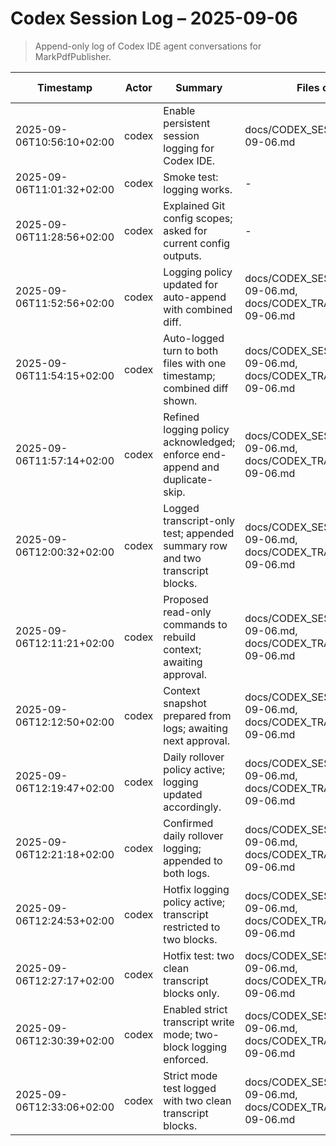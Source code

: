 # Codex Session Log – 2025-09-06

> Append-only log of Codex IDE agent conversations for MarkPdfPublisher.

| Timestamp | Actor | Summary | Files changed | Commit suggested |
|---|---|---|---|---|
| 2025-09-06T10:56:10+02:00 | codex | Enable persistent session logging for Codex IDE. | docs/CODEX_SESSION_LOG_2025-09-06.md | chore: enable Codex session logging |
| 2025-09-06T11:01:32+02:00 | codex | Smoke test: logging works. | - | - |
| 2025-09-06T11:28:56+02:00 | codex | Explained Git config scopes; asked for current config outputs. | - | - |
| 2025-09-06T11:52:56+02:00 | codex | Logging policy updated for auto-append with combined diff. | docs/CODEX_SESSION_LOG_2025-09-06.md, docs/CODEX_TRANSCRIPTS/2025-09-06.md | chore: update logging policy |
| 2025-09-06T11:54:15+02:00 | codex | Auto-logged turn to both files with one timestamp; combined diff shown. | docs/CODEX_SESSION_LOG_2025-09-06.md, docs/CODEX_TRANSCRIPTS/2025-09-06.md | chore: auto-log turn |
| 2025-09-06T11:57:14+02:00 | codex | Refined logging policy acknowledged; enforce end-append and duplicate-skip. | docs/CODEX_SESSION_LOG_2025-09-06.md, docs/CODEX_TRANSCRIPTS/2025-09-06.md | chore: refine logging policy |
| 2025-09-06T12:00:32+02:00 | codex | Logged transcript-only test; appended summary row and two transcript blocks. | docs/CODEX_SESSION_LOG_2025-09-06.md, docs/CODEX_TRANSCRIPTS/2025-09-06.md | chore: test transcript-only logging |
| 2025-09-06T12:11:21+02:00 | codex | Proposed read-only commands to rebuild context; awaiting approval. | docs/CODEX_SESSION_LOG_2025-09-06.md, docs/CODEX_TRANSCRIPTS/2025-09-06.md | chore: prepare context snapshot reads |
| 2025-09-06T12:12:50+02:00 | codex | Context snapshot prepared from logs; awaiting next approval. | docs/CODEX_SESSION_LOG_2025-09-06.md, docs/CODEX_TRANSCRIPTS/2025-09-06.md | chore: add context snapshot |
| 2025-09-06T12:19:47+02:00 | codex | Daily rollover policy active; logging updated accordingly. | docs/CODEX_SESSION_LOG_2025-09-06.md, docs/CODEX_TRANSCRIPTS/2025-09-06.md | chore: enable daily rollover logging |
| 2025-09-06T12:21:18+02:00 | codex | Confirmed daily rollover logging; appended to both logs. | docs/CODEX_SESSION_LOG_2025-09-06.md, docs/CODEX_TRANSCRIPTS/2025-09-06.md | chore: log test turn |
| 2025-09-06T12:24:53+02:00 | codex | Hotfix logging policy active; transcript restricted to two blocks. | docs/CODEX_SESSION_LOG_2025-09-06.md, docs/CODEX_TRANSCRIPTS/2025-09-06.md | chore: hotfix logging policy |
| 2025-09-06T12:27:17+02:00 | codex | Hotfix test: two clean transcript blocks only. | docs/CODEX_SESSION_LOG_2025-09-06.md, docs/CODEX_TRANSCRIPTS/2025-09-06.md | chore: hotfix log test |
| 2025-09-06T12:30:39+02:00 | codex | Enabled strict transcript write mode; two-block logging enforced. | docs/CODEX_SESSION_LOG_2025-09-06.md, docs/CODEX_TRANSCRIPTS/2025-09-06.md | chore: enable strict transcript mode |
| 2025-09-06T12:33:06+02:00 | codex | Strict mode test logged with two clean transcript blocks. | docs/CODEX_SESSION_LOG_2025-09-06.md, docs/CODEX_TRANSCRIPTS/2025-09-06.md | chore: strict mode test log |
